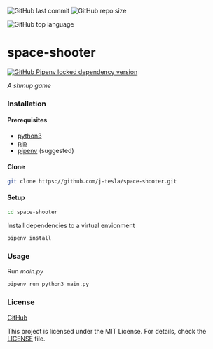 ![GitHub last commit](https://img.shields.io/github/last-commit/j-tesla/space-shooter)
![GitHub repo size](https://img.shields.io/github/repo-size/j-tesla/space-shooter)

![GitHub top language](https://img.shields.io/github/languages/top/j-tesla/space-shooter?color=yellow-green)

# space-shooter

[![GitHub Pipenv locked dependency version](https://img.shields.io/github/pipenv/locked/dependency-version/j-tesla/space-shooter/pygame?color=yellow)
](https://github.com/pygame/pygame)

*A *shmup* game*

### Installation

#### Prerequisites

+ [python3](https://www.python.org/downloads/) 
+ [pip](https://pip.pypa.io/en/stable/installing/)
+ [pipenv](https://pipenv-fork.readthedocs.io/en/latest/install.html#installing-pipenv) (suggested)

#### Clone

```sh
git clone https://github.com/j-tesla/space-shooter.git
```

#### Setup

```sh
cd space-shooter
```
Install dependencies to a virtual envionment
```sh
pipenv install
```

### Usage

Run *main.py*
```sh
pipenv run python3 main.py
```

### License

[GitHub](https://img.shields.io/github/license/j-tesla/space-shooter)

This project is licensed under the MIT License. For details, check the [LICENSE](LICENSE) file.
